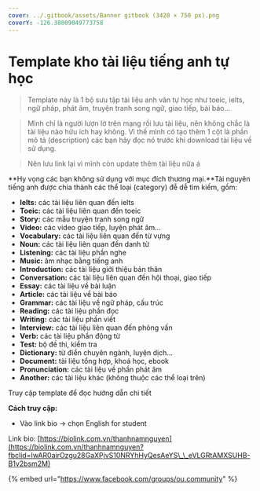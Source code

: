 ```yaml
---
cover: ../.gitbook/assets/Banner gitbook (3420 × 750 px).png
coverY: -126.38009049773758
---
```


# Template kho tài liệu tiếng anh tự học

> Template này là 1 bộ sưu tập tài liệu anh văn tự học như toeic, ielts, ngữ pháp, phát âm, truyện tranh song ngữ, giao tiếp, bài báo...

> Mình chỉ là người lượn lờ trên mạng rồi lưu tài liệu, nên không chắc là tài liệu nào hữu ích hay không. Vì thế mình có tạo thêm 1 cột là phần mô tả (description) các bạn hãy đọc nó trước khi download tài liệu về sử dụng.

> Nên lưu link lại vì mình còn update thêm tài liệu nữa á

**Hy vọng các bạn không sử dụng với mục đích thương mại.**Tài nguyên tiếng anh được chia thành các thể loại (category) đễ dễ tìm kiếm, gồm:

* **Ielts:** các tài liệu liên quan đến ielts
* **Toeic:** các tài liệu liên quan đến toeic
* **Story:** các mẫu truyện tranh song ngữ
* **Video:** các video giao tiếp, luyện phát âm...
* **Vocabulary:** các tài liệu liên quan đến từ vựng
* **Noun:** các tài liệu liên quan đến danh từ
* **Listening:** các tài liệu phần nghe
* **Music:** âm nhạc bằng tiếng anh
* **Introduction:** các tài liệu giới thiệu bản thân
* **Conversation:** các tài liệu liên quan đến hội thoại, giao tiếp
* **Essay:** các tài liệu về bài luận
* **Article:** các tài liệu về bài báo
* **Grammar:** các tài liệu về ngữ pháp, cấu trúc
* **Reading:** các tài liệu phần đọc
* **Writing:** các tài liệu phần viết
* **Interview:** các tài liệu liên quan đến phỏng vấn
* **Verb:** các tài liệu phần động từ
* **Test:** bộ đề thi, kiểm tra
* **Dictionary:** từ điển chuyên ngành, luyện dịch...
* **Document:** tài liệu tổng hợp, khoá học, ebook
* **Pronunciation:** các tài liệu về phần phát âm
* **Another:** các tài liệu khác (không thuộc các thể loại trên)

Truy cập template để đọc hướng dẫn chi tiết

**Cách truy cập:**

* Vào link bio -> chọn English for student

Link bio: [https://biolink.com.vn/thanhnamnguyen](https://biolink.com.vn/thanhnamnguyen?fbclid=IwAR0airOzgu28GaXPjvS10NRYhHyQesAeYS\_\_eVLGRtAMXSUHB-B1v2bsm2M)

{% embed url="https://www.facebook.com/groups/ou.community" %}
